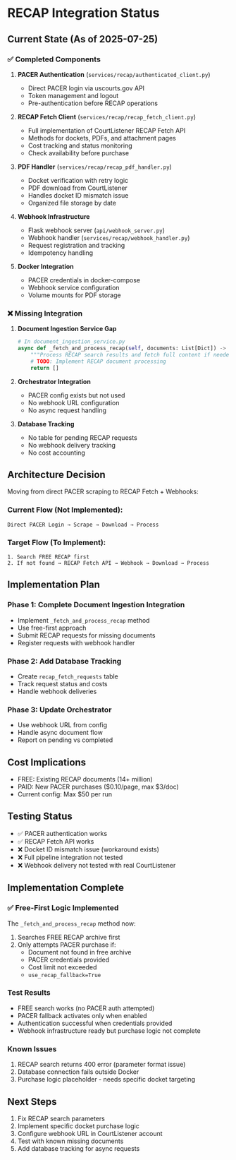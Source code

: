# RECAP Integration Status

## Current State (As of 2025-07-25)

### ✅ Completed Components

1. **PACER Authentication** (`services/recap/authenticated_client.py`)
   - Direct PACER login via uscourts.gov API
   - Token management and logout
   - Pre-authentication before RECAP operations

2. **RECAP Fetch Client** (`services/recap/recap_fetch_client.py`)
   - Full implementation of CourtListener RECAP Fetch API
   - Methods for dockets, PDFs, and attachment pages
   - Cost tracking and status monitoring
   - Check availability before purchase

3. **PDF Handler** (`services/recap/recap_pdf_handler.py`)
   - Docket verification with retry logic
   - PDF download from CourtListener
   - Handles docket ID mismatch issue
   - Organized file storage by date

4. **Webhook Infrastructure**
   - Flask webhook server (`api/webhook_server.py`)
   - Webhook handler (`services/recap/webhook_handler.py`)
   - Request registration and tracking
   - Idempotency handling

5. **Docker Integration**
   - PACER credentials in docker-compose
   - Webhook service configuration
   - Volume mounts for PDF storage

### ❌ Missing Integration

1. **Document Ingestion Service Gap**
   ```python
   # In document_ingestion_service.py
   async def _fetch_and_process_recap(self, documents: List[Dict]) -> List[Dict]:
       """Process RECAP search results and fetch full content if needed"""
       # TODO: Implement RECAP document processing
       return []
   ```

2. **Orchestrator Integration**
   - PACER config exists but not used
   - No webhook URL configuration
   - No async request handling

3. **Database Tracking**
   - No table for pending RECAP requests
   - No webhook delivery tracking
   - No cost accounting

## Architecture Decision

Moving from direct PACER scraping to RECAP Fetch + Webhooks:

### Current Flow (Not Implemented):
```
Direct PACER Login → Scrape → Download → Process
```

### Target Flow (To Implement):
```
1. Search FREE RECAP first
2. If not found → RECAP Fetch API → Webhook → Download → Process
```

## Implementation Plan

### Phase 1: Complete Document Ingestion Integration
- Implement `_fetch_and_process_recap` method
- Use free-first approach
- Submit RECAP requests for missing documents
- Register requests with webhook handler

### Phase 2: Add Database Tracking
- Create `recap_fetch_requests` table
- Track request status and costs
- Handle webhook deliveries

### Phase 3: Update Orchestrator
- Use webhook URL from config
- Handle async document flow
- Report on pending vs completed

## Cost Implications

- FREE: Existing RECAP documents (14+ million)
- PAID: New PACER purchases ($0.10/page, max $3/doc)
- Current config: Max $50 per run

## Testing Status

- ✅ PACER authentication works
- ✅ RECAP Fetch API works
- ❌ Docket ID mismatch issue (workaround exists)
- ❌ Full pipeline integration not tested
- ❌ Webhook delivery not tested with real CourtListener

## Implementation Complete

### ✅ Free-First Logic Implemented

The `_fetch_and_process_recap` method now:
1. Searches FREE RECAP archive first
2. Only attempts PACER purchase if:
   - Document not found in free archive
   - PACER credentials provided
   - Cost limit not exceeded
   - `use_recap_fallback=True`

### Test Results

- FREE search works (no PACER auth attempted)
- PACER fallback activates only when enabled
- Authentication successful when credentials provided
- Webhook infrastructure ready but purchase logic not complete

### Known Issues

1. RECAP search returns 400 error (parameter format issue)
2. Database connection fails outside Docker
3. Purchase logic placeholder - needs specific docket targeting

## Next Steps

1. Fix RECAP search parameters
2. Implement specific docket purchase logic
3. Configure webhook URL in CourtListener account
4. Test with known missing documents
5. Add database tracking for async requests